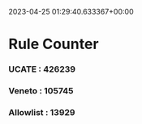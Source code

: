 2023-04-25 01:29:40.633367+00:00
# Rule Counter 
 ### UCATE : 426239

 ### Veneto : 105745

 ### Allowlist : 13929